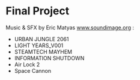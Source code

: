# Final Project
 
Music & SFX by Eric Matyas www.soundimage.org :   
* URBAN JUNGLE 2061   
* LIGHT YEARS_V001
* STEAMTECH MAYHEM
* INFORMATION SHUTDOWN
* Air Lock 2   
* Space Cannon
